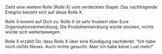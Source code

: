 Zieht eine weitere Rolle (Rolle X) vom verdeckten Stapel. Das nachfolgende Ereignis bezieht sich auf diese Rolle X.

Rolle X kommt auf Dich zu. Rolle X ist sehr frustiert über Eure Organisationsentwicklung. Die Produktentwicklung würde stocken, nichts würde sich weiterbewegen.

Rolle X erzählt Dir, dass Rolle X über eine Kündigung nachdenkt: &quot;Ich habe noch nichts Neues. Auch nichts gesucht. Aber ich habe keine Lust mehr!&quot;
